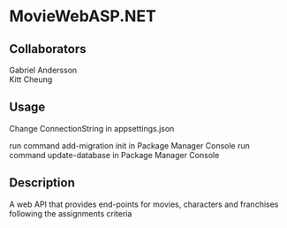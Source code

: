 # MovieWebASP.NET

## Collaborators
 Gabriel Andersson <br> 
 Kitt Cheung

## Usage

Change ConnectionString in appsettings.json

run command add-migration init in Package Manager Console
run command update-database in Package Manager Console

## Description
A web API that provides end-points for movies, characters and franchises<br>
following the assignments criteria

